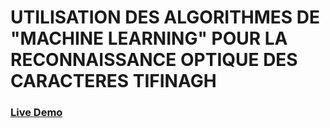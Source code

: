 # UTILISATION DES ALGORITHMES DE "MACHINE LEARNING" POUR LA RECONNAISSANCE OPTIQUE DES CARACTERES TIFINAGH

### [Live Demo](https://abderrazzaq-laanoui.codes/OCRML/)
